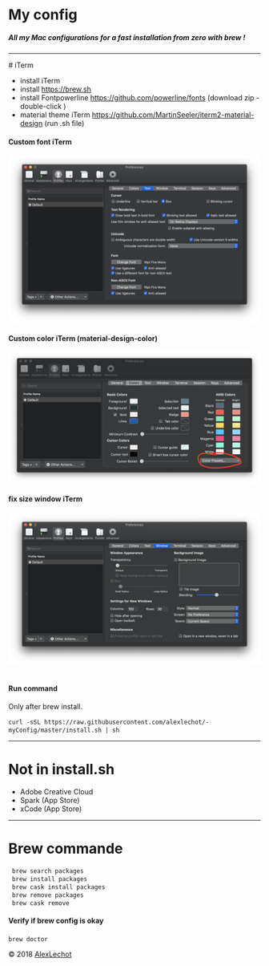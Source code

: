 # My config 
##### All my Mac configurations for a fast installation from zero with brew ! 

<hr>
# iTerm

- install iTerm
- install  https://brew.sh
- install Fontpowerline https://github.com/powerline/fonts (download zip - double-click )
- material theme iTerm https://github.com/MartinSeeler/iterm2-material-design (run .sh file)


#### Custom font iTerm
![alt text](img/iterm_font-Custom.png "Logo Title Text 1")

#### Custom color iTerm (material-design-color)
![alt text](img/iterm-color.png "Logo Title Text 1")

#### fix size window iTerm
![alt text](img/window-size.png "Logo Title Text 1")  
<br />

#### Run command 
Only after brew install.

```
curl -sSL https://raw.githubusercontent.com/alexlechot/-myConfig/master/install.sh | sh
```

<hr>

# Not in install.sh

- Adobe Creative Cloud
- Spark (App Store)
- xCode (App Store)

<hr>

# Brew commande
```
 brew search packages
 brew install packages
 brew cask install packages
 brew remove packages
 brew cask remove 
```
#### Verify if brew config is okay
`brew doctor`

&copy; 2018 [AlexLechot](http://alexlechot.ch)